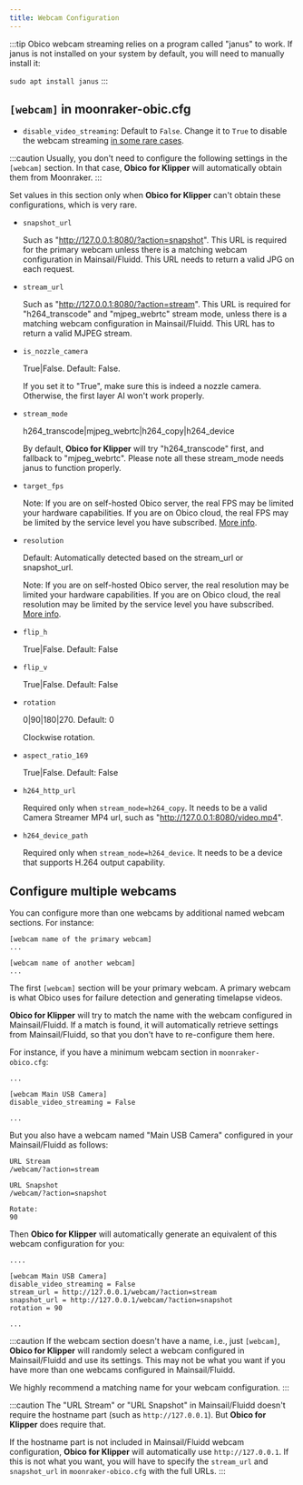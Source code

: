 ```yaml
---
title: Webcam Configuration
---
```



:::tip
Obico webcam streaming relies on a program called "janus" to work. If janus is not installed on your system by default, you will need to manually install it:

`sudo apt install janus`
:::


## `[webcam]` in moonraker-obic.cfg

- `disable_video_streaming`: Default to `False`. Change it to `True` to disable the webcam streaming [in some rare cases](https://www.obico.io/docs/user-guides/disable-25-fps-streaming/).

:::caution
Usually, you don't need to configure the following settings in the `[webcam]` section. In that case, **Obico for Klipper** will automatically obtain them from Moonraker.
:::

Set values in this section only when **Obico for Klipper** can't obtain these configurations, which is very rare.

- `snapshot_url`

    Such as "http://127.0.0.1:8080/?action=snapshot". This URL is required for the primary webcam unless there is a matching webcam configuration in Mainsail/Fluidd. This URL needs to return a valid JPG on each request.

- `stream_url`

    Such as "http://127.0.0.1:8080/?action=stream". This URL is required for "h264_transcode" and "mjpeg_webrtc" stream mode, unless there is a matching webcam configuration in Mainsail/Fluidd.  This URL has to return a valid MJPEG stream.

- `is_nozzle_camera`

    True|False. Default: False.

    If you set it to "True", make sure this is indeed a nozzle camera. Otherwise, the first layer AI won't work properly.

- `stream_mode`

    h264_transcode|mjpeg_webrtc|h264_copy|h264_device

    By default, **Obico for Klipper**  will try "h264_transcode" first, and fallback to "mjpeg_webrtc". Please note all these stream_mode needs janus to function properly.

- `target_fps`

    Note: If you are on self-hosted Obico server, the real FPS may be limited your hardware capabilities. If you are on Obico cloud, the real FPS may be limited by the service level you have subscribed. [More info](/docs/user-guides/webcam-streaming-resolution-framerate-klipper/).

- `resolution`

    Default: Automatically detected based on the stream_url or snapshot_url.

    Note: If you are on self-hosted Obico server, the real resolution may be limited your hardware capabilities. If you are on Obico cloud, the real resolution may be limited by the service level you have subscribed. [More info](/docs/user-guides/webcam-streaming-resolution-framerate-klipper/).

- `flip_h`

    True|False. Default: False

- `flip_v`

    True|False. Default: False

- `rotation`

    0|90|180|270. Default: 0

    Clockwise rotation.

- `aspect_ratio_169`

    True|False. Default: False

- `h264_http_url`

    Required only when `stream_node=h264_copy`. It needs to be a valid Camera Streamer MP4 url, such as "http://127.0.0.1:8080/video.mp4".

- `h264_device_path`

    Required only when `stream_node=h264_device`. It needs to be a device that supports H.264 output capability.


## Configure multiple webcams

You can configure more than one webcams by additional named webcam sections. For instance:

```
[webcam name of the primary webcam]
...

[webcam name of another webcam]
...
```

The first `[webcam]` section will be your primary webcam. A primary webcam is what Obico uses for failure detection and generating timelapse videos.

**Obico for Klipper**  will try to match the name with the webcam configured in Mainsail/Fluidd. If a match is found, it will automatically retrieve settings from Mainsail/Fluidd, so that you don't have to re-configure them here.

For instance, if you have a minimum webcam section in `moonraker-obico.cfg`:

```
...

[webcam Main USB Camera]
disable_video_streaming = False

...

```


But you also have a webcam named "Main USB Camera" configured in your Mainsail/Fluidd as follows:

```
URL Stream
/webcam/?action=stream

URL Snapshot
/webcam/?action=snapshot

Rotate:
90
```

Then **Obico for Klipper**  will automatically generate an equivalent of this webcam configuration for you:

```
....

[webcam Main USB Camera]
disable_video_streaming = False
stream_url = http://127.0.0.1/webcam/?action=stream
snapshot_url = http://127.0.0.1/webcam/?action=snapshot
rotation = 90

...

```

:::caution
If the webcam section doesn't have a name, i.e., just `[webcam]`, **Obico for Klipper** will randomly select a webcam configured in Mainsail/Fluidd and use its settings. This may not be what you want if you have more than one webcams configured in Mainsail/Fluidd.

We highly recommend a matching name for your webcam configuration.
:::

:::caution
The "URL Stream" or "URL Snapshot" in Mainsail/Fluidd doesn't require the hostname part (such as `http://127.0.0.1`). But **Obico for Klipper**  does require that.

If the hostname part is not included in Mainsail/Fluidd webcam configuration, **Obico for Klipper**  will automatically use `http://127.0.0.1`. If this is not what you want, you will have to specify the `stream_url` and `snapshot_url` in `moonraker-obico.cfg` with the full URLs.
:::
